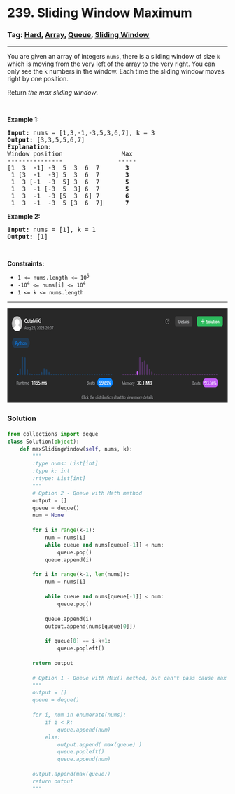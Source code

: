 # 239. Sliding Window Maximum
### Tag: [Hard](https://github.com/TheOnlyMiki/LeetCode-For-Fun/tree/main#hard-level), [Array](https://github.com/TheOnlyMiki/LeetCode-For-Fun/tree/main#array), [Queue](https://github.com/TheOnlyMiki/LeetCode-For-Fun/tree/main#queue), [Sliding Window](https://github.com/TheOnlyMiki/LeetCode-For-Fun/tree/main#sliding-window)
---
<div class="px-5 pt-4"><div class="flex"></div><div class="xFUwe" data-track-load="description_content"><p>You are given an array of integers&nbsp;<code>nums</code>, there is a sliding window of size <code>k</code> which is moving from the very left of the array to the very right. You can only see the <code>k</code> numbers in the window. Each time the sliding window moves right by one position.</p>

<p>Return <em>the max sliding window</em>.</p>

<p>&nbsp;</p>
<p><strong class="example">Example 1:</strong></p>

<pre><strong>Input:</strong> nums = [1,3,-1,-3,5,3,6,7], k = 3
<strong>Output:</strong> [3,3,5,5,6,7]
<strong>Explanation:</strong> 
Window position                Max
---------------               -----
[1  3  -1] -3  5  3  6  7       <strong>3</strong>
 1 [3  -1  -3] 5  3  6  7       <strong>3</strong>
 1  3 [-1  -3  5] 3  6  7      <strong> 5</strong>
 1  3  -1 [-3  5  3] 6  7       <strong>5</strong>
 1  3  -1  -3 [5  3  6] 7       <strong>6</strong>
 1  3  -1  -3  5 [3  6  7]      <strong>7</strong>
</pre>

<p><strong class="example">Example 2:</strong></p>

<pre><strong>Input:</strong> nums = [1], k = 1
<strong>Output:</strong> [1]
</pre>

<p>&nbsp;</p>
<p><strong>Constraints:</strong></p>

<ul>
	<li><code>1 &lt;= nums.length &lt;= 10<sup>5</sup></code></li>
	<li><code>-10<sup>4</sup> &lt;= nums[i] &lt;= 10<sup>4</sup></code></li>
	<li><code>1 &lt;= k &lt;= nums.length</code></li>
</ul>
</div></div>

---
<img src="Submit.png" width="700" height="215" />

### Solution

```python
from collections import deque
class Solution(object):
    def maxSlidingWindow(self, nums, k):
        """
        :type nums: List[int]
        :type k: int
        :rtype: List[int]
        """
        # Option 2 - Queue with Math method
        output = []
        queue = deque()
        num = None

        for i in range(k-1):
            num = nums[i]
            while queue and nums[queue[-1]] < num:
                queue.pop()
            queue.append(i)
        
        for i in range(k-1, len(nums)):
            num = nums[i]

            while queue and nums[queue[-1]] < num:
                queue.pop()

            queue.append(i)
            output.append(nums[queue[0]])

            if queue[0] == i-k+1:
                queue.popleft()

        return output

        # Option 1 - Queue with Max() method, but can't pass cause max method take O(k*n)
        """
        output = []
        queue = deque()

        for i, num in enumerate(nums):
            if i < k:
                queue.append(num)
            else:
                output.append( max(queue) )
                queue.popleft()
                queue.append(num)

        output.append(max(queue))
        return output
        """
```
